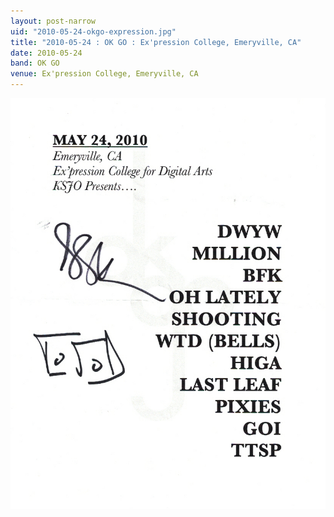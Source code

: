```yaml
---
layout: post-narrow
uid: "2010-05-24-okgo-expression.jpg"
title: "2010-05-24 : OK GO : Ex'pression College, Emeryville, CA"
date: 2010-05-24
band: OK GO
venue: Ex'pression College, Emeryville, CA
---
```


<div class="showcase">
  <img src="/img/2010/05/20100524-OKGO-Expression.jpg" alt="2010-05-24-okgo-expression.jpg">
</div>
